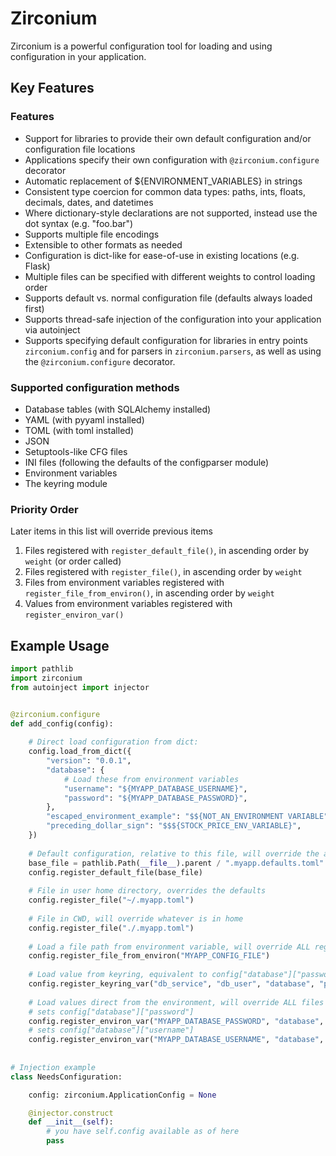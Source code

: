 # Zirconium

Zirconium is a powerful configuration tool for loading and using configuration in your application.

## Key Features

### Features

* Support for libraries to provide their own default configuration and/or configuration file locations
* Applications specify their own configuration with `@zirconium.configure` decorator
* Automatic replacement of ${ENVIRONMENT_VARIABLES} in strings
* Consistent type coercion for common data types: paths, ints, floats, decimals, dates, and datetimes
* Where dictionary-style declarations are not supported, instead use the dot syntax (e.g. "foo.bar") 
* Supports multiple file encodings 
* Extensible to other formats as needed
* Configuration is dict-like for ease-of-use in existing locations (e.g. Flask)
* Multiple files can be specified with different weights to control loading order
* Supports default vs. normal configuration file (defaults always loaded first)
* Supports thread-safe injection of the configuration into your application via autoinject
* Supports specifying default configuration for libraries in entry points `zirconium.config` and for parsers in
  `zirconium.parsers`, as well as using the `@zirconium.configure` decorator.

### Supported configuration methods

* Database tables (with SQLAlchemy installed)
* YAML (with pyyaml installed)
* TOML (with toml installed)
* JSON
* Setuptools-like CFG files
* INI files (following the defaults of the configparser module)
* Environment variables
* The keyring module

### Priority Order

Later items in this list will override previous items

1. Files registered with `register_default_file()`, in ascending order by `weight` (or order called)
2. Files registered with `register_file()`, in ascending order by `weight`
3. Files from environment variables registered with `register_file_from_environ()`, in ascending order by `weight`
5. Values from environment variables registered with `register_environ_var()`


## Example Usage

```python
import pathlib
import zirconium
from autoinject import injector


@zirconium.configure
def add_config(config):
  
    # Direct load configuration from dict:
    config.load_from_dict({
        "version": "0.0.1",
        "database": {
            # Load these from environment variables
            "username": "${MYAPP_DATABASE_USERNAME}",
            "password": "${MYAPP_DATABASE_PASSWORD}",
        },
        "escaped_environment_example": "$${NOT_AN_ENVIRONMENT VARIABLE",
        "preceding_dollar_sign": "$$${STOCK_PRICE_ENV_VARIABLE}",
    })
    
    # Default configuration, relative to this file, will override the above dict
    base_file = pathlib.Path(__file__).parent / ".myapp.defaults.toml"
    config.register_default_file(base_file) 
    
    # File in user home directory, overrides the defaults
    config.register_file("~/.myapp.toml")
    
    # File in CWD, will override whatever is in home
    config.register_file("./.myapp.toml")
    
    # Load a file path from environment variable, will override ALL registered files
    config.register_file_from_environ("MYAPP_CONFIG_FILE")
    
    # Load value from keyring, equivalent to config["database"]["password"] = keyring.get_password("db_service", "db_user")
    config.register_keyring_var("db_service", "db_user", "database", "password")
    
    # Load values direct from the environment, will override ALL files including those specific in environment variables
    # sets config["database"]["password"]
    config.register_environ_var("MYAPP_DATABASE_PASSWORD", "database", "password")
    # sets config["database"]["username"]
    config.register_environ_var("MYAPP_DATABASE_USERNAME", "database", "username")
    
  
# Injection example
class NeedsConfiguration:

    config: zirconium.ApplicationConfig = None

    @injector.construct
    def __init__(self):
        # you have self.config available as of here
        pass

```

